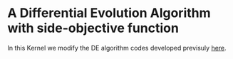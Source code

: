 # A Differential Evolution Algorithm with side-objective function
In this Kernel we modify the DE algorithm codes developed previsuly [here](https://pablormier.github.io/2017/09/05/a-tutorial-on-differential-evolution-with-python/#). 
